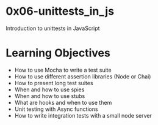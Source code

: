 # 0x06-unittests_in_js
Introduction to unittests in JavaScript

# Learning Objectives
- How to use Mocha to write a test suite
- How to use different assertion libraries (Node or Chai)
- How to present long test suites
- When and how to use spies
- When and how to use stubs
- What are hooks and when to use them
- Unit testing with Async functions
- How to write integration tests with a small node server

